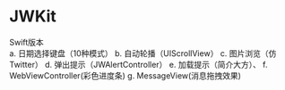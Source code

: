 # JWKit

Swift版本  
a. 日期选择键盘（10种模式）
b. 自动轮播（UIScrollView）
c. 图片浏览（仿Twitter）
d. 弹出提示（JWAlertController）
e. 加载提示（简介大方）、
f. WebViewController(彩色进度条)
g. MessageView(消息拖拽效果)
